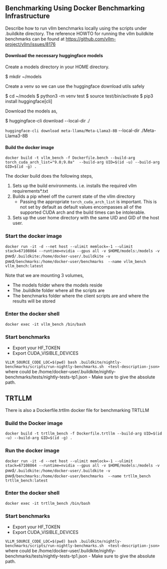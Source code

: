 ## Benchmarking Using Docker Benchmarking Infrastructure

Describe how to run vllm benchmarks locally using the scripts under .buildkite directory. The reference HOWTO for
running the vllm buildkite benchmarks can be found at https://github.com/vllm-project/vllm/issues/8176


#### Download the necessary huggingface models

Create a models directory in your HOME directory.

$ mkdir ~/models

Create a venv so we can use the huggingface download utils safely

$ cd ~/models
$ python3 -m venv test
$ source test/bin/activate
$ pip3 install huggingface[cli]

Download the models as,

$ huggingface-cli download <model-tag> --local-dir ./<last-part-of-model-tag>

`huggingface-cli download meta-llama/Meta-Llama3-8B` --local-dir ./Meta-Llama3-8B

#### Build the docker image

`docker build -t vllm_bench -f Dockerfile.bench --build-arg torch_cuda_arch_list="9.0;9.0a"  --build-arg UID=$(id -u) --build-arg GID=$(id -g) .`

The docker build does the following steps,
  1. Sets up the build environments. i.e. installs the required vllm requirements*.txt
  2. Builds a pip wheel off the current state of the vllm directory
      - Passing the appropriate `torch_cuda_arch_list` is important. This is not set by default as
        default values encompasses all of the supported CUDA arch and the build times can be intolerable.
  3. Sets up the user home directory with the same UID and GID of the host user.

### Start the docker image

`docker run -it -d --net host --ulimit memlock=-1 --ulimit stack=67108864 --runtime=nvidia --gpus all -v $HOME/models:/models -v `pwd`/.buildkite:/home/docker-user/.buildkite -v `pwd`/benchmarks:/home/docker-user/benchmarks  --name vllm_bench vllm_bench:latest `

Note that we are mounting 3 volumes, 
 - The models folder where the models reside
 - The .buildkite folder where all the scripts are
 - The benchmarks folder where the client scripts are and where the results will be stored 

### Enter the docker shell

`docker exec -it vllm_bench /bin/bash`

### Start benchmarks
- Export your HF_TOKEN
- Export CUDA_VISIBLE_DEVICES

`VLLM_SOURCE_CODE_LOC=$(pwd) bash .buildkite/nightly-benchmarks/scripts/run-nightly-benchmarks.sh  <test-description-json>`
where <test-description-json> could be /home/docker-user/.buildkite/nightly-benchmarks/tests/nightly-tests-tp1.json - Make sure to give the absolute path.

## TRTLLM

There is also a Dockerfile.trtllm docker file for benchmarking TRTLLM

### Build the Docker image
`docker build -t trtllm_bench -f Dockerfile.trtllm --build-arg UID=$(id -u) --build-arg GID=$(id -g) .` 

### Run the docker image

`docker run -it -d --net host --ulimit memlock=-1 --ulimit stack=67108864 --runtime=nvidia --gpus all -v $HOME/models:/models -v `pwd`/.buildkite:/home/docker-user/.buildkite -v `pwd`/benchmarks:/home/docker-user/benchmarks  --name trtllm_bench trtllm_bench:latest`

### Enter the docker shell

`docker exec -it trtllm_bench /bin/bash`

### Start benchmarks
- Export your HF_TOKEN
- Export CUDA_VISIBLE_DEVICES

`VLLM_SOURCE_CODE_LOC=$(pwd) bash .buildkite/nightly-benchmarks/scripts/run-nightly-benchmarks.sh  <test-description-json>`
where <test-description-json> could be /home/docker-user/.buildkite/nightly-benchmarks/tests/nightly-tests-tp1.json - Make sure to give the absolute path.
